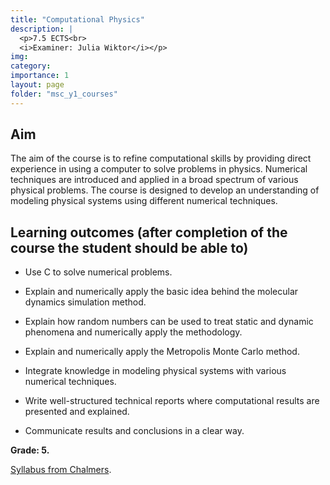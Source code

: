 ```yaml
---
title: "Computational Physics"
description: |
  <p>7.5 ECTS<br>
  <i>Examiner: Julia Wiktor</i></p>
img:
category:
importance: 1
layout: page
folder: "msc_y1_courses"
---
```


## Aim

The aim of the course is to refine computational skills by providing direct experience in using a computer to solve problems in physics. Numerical techniques are introduced and applied in a broad spectrum of various physical problems. The course is designed to develop an understanding of modeling physical systems using different numerical techniques.

## Learning outcomes (after completion of the course the student should be able to)

- Use C to solve numerical problems.

- Explain and numerically apply the basic idea behind the molecular dynamics simulation method.

- Explain how random numbers can be used to treat static and dynamic phenomena and numerically apply the methodology.

- Explain and numerically apply the Metropolis Monte Carlo method.

- Integrate knowledge in modeling physical systems with various numerical techniques.

- Write well-structured technical reports where computational results are presented and explained.

- Communicate results and conclusions in a clear way.

**Grade: 5.**

[Syllabus from Chalmers](https://www.chalmers.se/en/education/your-studies/find-course-and-programme-syllabi/course-syllabus/FKA122/?acYear=2024%2F2025).
